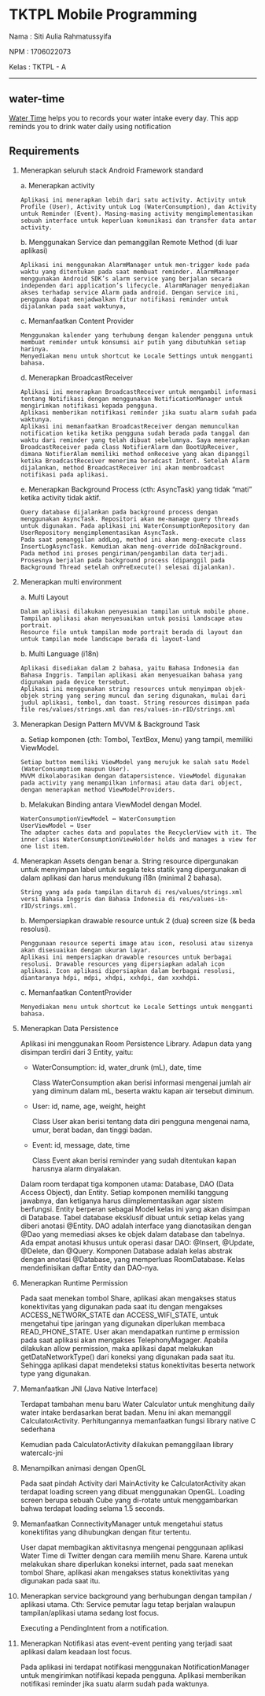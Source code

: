 # TKTPL Mobile Programming

Nama    : Siti Aulia Rahmatussyifa

NPM     : 1706022073

Kelas   : TKTPL - A

* * *

## water-time
[Water Time](https://github.com/sarsyifa/water-time) helps you to records your water intake every day. This app reminds you to drink water daily using notification

## Requirements

1.  Menerapkan seluruh stack Android Framework standard

    a.  Menerapkan activity

        Aplikasi ini menerapkan lebih dari satu activity. Activity untuk Profile (User), Activity untuk Log (WaterConsumption), dan Activity untuk Reminder (Event). Masing-masing activity mengimplementasikan sebuah interface untuk keperluan komunikasi dan transfer data antar activity.

    b.  Menggunakan Service dan pemanggilan Remote Method (di luar aplikasi)

        Aplikasi ini menggunakan AlarmManager untuk men-trigger kode pada waktu yang ditentukan pada saat membuat reminder. AlarmManager menggunakan Android SDK’s alarm service yang berjalan secara independen dari application’s lifecycle. AlarmManager menyediakan akses terhadap service Alarm pada android. Dengan service ini, pengguna dapat menjadwalkan fitur notifikasi reminder untuk dijalankan pada saat waktunya,

    c.  Memanfaatkan Content Provider

        Menggunakan kalender yang terhubung dengan kalender pengguna untuk membuat reminder untuk konsumsi air putih yang dibutuhkan setiap harinya.
        Menyediakan menu untuk shortcut ke Locale Settings untuk mengganti bahasa.

    d.  Menerapkan BroadcastReceiver

        Aplikasi ini menerapkan BroadcastReceiver untuk mengambil informasi tentang Notifikasi dengan menggunakan NotificationManager untuk mengirimkan notifikasi kepada pengguna.
        Aplikasi memberikan notifikasi reminder jika suatu alarm sudah pada waktunya.
        Aplikasi ini memanfaatkan BroadcastReceiver dengan memunculkan notification ketika ketika pengguna sudah berada pada tanggal dan waktu dari reminder yang telah dibuat sebelumnya. Saya menerapkan BroadcastReceiver pada class NotifierAlarm dan BootUpReceiver, dimana NotifierAlam memiliki method onReceive yang akan dipanggil ketika BroadcastReceiver menerima boradcast Intent. Setelah Alarm dijalankan, method BroadcastReceiver ini akan membroadcast notifikasi pada aplikasi.


    e.  Menerapkan Background Process (cth: AsyncTask) yang tidak “mati” ketika activity tidak aktif.

        Query database dijalankan pada background process dengan menggunakan AsyncTask. Repositori akan me-manage query threads untuk digunakan. Pada aplikasi ini WaterConsumptionRepository dan UserRepository mengimplementasikan AsyncTask.
        Pada saat pemanggilan addLog, method ini akan meng-execute class InsertLogAsyncTask. Kemudian akan meng-override doInBackground. Pada method ini proses pengiriman/pengambilan data terjadi. Prosesnya berjalan pada background process (dipanggil pada Background Thread setelah onPreExecute() selesai dijalankan).

2.  Menerapkan multi environment

    a.  Multi Layout

        Dalam aplikasi dilakukan penyesuaian tampilan untuk mobile phone. Tampilan aplikasi akan menyesuaikan untuk posisi landscape atau portrait.
        Resource file untuk tampilan mode portrait berada di layout dan untuk tampilan mode landscape berada di layout-land

    b.  Multi Language (i18n)

        Aplikasi disediakan dalam 2 bahasa, yaitu Bahasa Indonesia dan Bahasa Inggris. Tampilan aplikasi akan menyesuaikan bahasa yang digunakan pada device tersebut.
        Aplikasi ini menggunakan string resources untuk menyimpan objek-objek string yang sering muncul dan sering digunakan, mulai dari judul aplikasi, tombol, dan toast. String resources disimpan pada file res/values/strings.xml dan res/values-in-rID/strings.xml

3.  Menerapkan Design Pattern MVVM & Background Task

    a.  Setiap komponen (cth: Tombol, TextBox, Menu) yang tampil, memiliki ViewModel.

        Setiap button memiliki ViewModel yang merujuk ke salah satu Model (WaterConsumptiom maupun User).
        MVVM dikolaborasikan dengan datapersistence. ViewModel digunakan pada activity yang menampilkan informasi atau data dari object, dengan menerapkan method ViewModelProviders.



    b.  Melakukan Binding antara ViewModel dengan Model.
    
        WaterConsumptionViewModel ↔ WaterConsumption
        UserViewModel ↔ User
        The adapter caches data and populates the RecyclerView with it. The inner class WaterConsumptionViewHolder holds and manages a view for one list item.

4.  Menerapkan Assets dengan benar
    a.  String resource dipergunakan untuk menyimpan label untuk segala teks statik yang dipergunakan di dalam aplikasi dan harus mendukung i18n (minimal 2 bahasa).

        String yang ada pada tampilan ditaruh di res/values/strings.xml versi Bahasa Inggris dan Bahasa Indonesia di res/values-in-rID/strings.xml.

    b.  Mempersiapkan drawable resource untuk 2 (dua) screen size (& beda resolusi).

        Penggunaan resource seperti image atau icon, resolusi atau sizenya akan disesuaikan dengan ukuran layar.
        Aplikasi ini mempersiapkan drawable resources untuk berbagai resolusi. Drawable resources yang dipersiapkan adalah icon aplikasi. Icon aplikasi dipersiapkan dalam berbagai resolusi, diantaranya hdpi, mdpi, xhdpi, xxhdpi, dan xxxhdpi.

    c.  Memanfaatkan ContentProvider

        Menyediakan menu untuk shortcut ke Locale Settings untuk mengganti bahasa.


5.  Menerapkan Data Persistence

    Aplikasi ini menggunakan Room Persistence Library. Adapun data yang disimpan terdiri dari 3 Entity, yaitu:
    -   WaterConsumption: id, water_drunk (mL), date, time

        Class WaterConsumption akan berisi informasi mengenai jumlah air yang diminum dalam mL, beserta waktu kapan air tersebut diminum.
    -   User: id, name, age, weight, height

        Class User akan berisi tentang data diri pengguna mengenai nama, umur, berat badan, dan tinggi badan.

    -   Event: id, message, date, time

        Class Event akan berisi reminder yang sudah ditentukan kapan harusnya alarm dinyalakan.

    Dalam room terdapat tiga komponen utama: Database, DAO (Data Access Object), dan Entity. Setiap komponen memiliki tanggung jawabnya, dan ketiganya harus diimplementasikan agar sistem berfungsi. Entity berperan sebagai Model kelas ini yang akan disimpan di Database. Tabel database eksklusif dibuat untuk setiap kelas yang diberi anotasi @Entity. DAO adalah interface yang dianotasikan dengan @Dao yang memediasi akses ke objek dalam database dan tabelnya. Ada empat anotasi khusus untuk operasi dasar DAO: @Insert, @Update, @Delete, dan @Query. Komponen Database adalah kelas abstrak dengan anotasi @Database, yang memperluas RoomDatabase. Kelas mendefinisikan daftar Entity dan DAO-nya.

6.  Menerapkan Runtime Permission

    Pada saat menekan tombol Share, aplikasi akan mengakses status konektivitas yang digunakan pada
    saat itu dengan mengakses ACCESS_NETWORK_STATE dan ACCESS_WIFI_STATE, untuk mengetahui tipe
    jaringan yang digunakan diperlukan membaca READ_PHONE_STATE. User akan mendapatkan runtime p
    ermission pada saat aplikasi akan mengakses TelephonyMagager. Apabila dilakukan allow permission,
    maka aplikasi dapat melakukan getDataNetworkType() dari koneksi yang digunakan pada saat itu.
    Sehingga aplikasi dapat mendeteksi status konektivitas beserta network type yang digunakan.

7.  Memanfaatkan JNI (Java Native Interface)

    Terdapat tambahan menu baru Water Calculator untuk menghitung daily water intake berdasarkan
    berat badan. Menu ini akan memanggil CalculatorActivity. Perhitungannya memanfaatkan fungsi
    library native C sederhana

    Kemudian pada CalculatorActivity dilakukan pemanggilaan library watercalc-jni

8.  Menampilkan animasi dengan OpenGL

    Pada saat pindah Activity dari MainActivity ke CalculatorActivity akan terdapat loading screen
    yang dibuat menggunakan OpenGL. Loading screen berupa sebuah Cube yang di-rotate untuk
    menggambarkan bahwa terdapat loading selama 1.5 seconds.

9.  Memanfaatkan ConnectivityManager untuk mengetahui status konektifitas yang dihubungkan dengan fitur tertentu.

    User dapat membagikan aktivitasnya mengenai penggunaan aplikasi Water Time di Twitter dengan
    cara memilih menu Share. Karena untuk melakukan share diperlukan koneksi internet, pada saat
    menekan tombol Share, aplikasi akan mengakses status konektivitas yang digunakan pada saat itu.

10.  Menerapkan service background yang berhubungan dengan tampilan / aplikasi utama. Cth: Service pemutar lagu tetap berjalan walaupun tampilan/aplikasi utama sedang lost focus.

     Executing a PendingIntent from a notification.

11.  Menerapkan Notifikasi atas event-event penting yang terjadi saat aplikasi dalam keadaan lost focus.

     Pada aplikasi ini terdapat notifikasi menggunakan NotificationManager untuk mengirimkan
     notifikasi kepada pengguna. Aplikasi memberikan notifikasi reminder jika suatu alarm sudah
     pada waktunya.